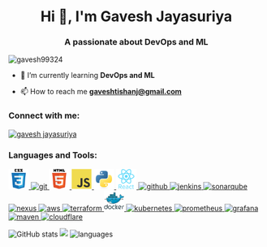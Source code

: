 <h1 align="center">Hi 👋, I'm Gavesh Jayasuriya</h1>
<h3 align="center">A passionate about DevOps and ML</h3>

<p align="left"> <img src="https://komarev.com/ghpvc/?username=gavesh99324&label=Profile%20views&color=0e75b6&style=flat" alt="gavesh99324" /> </p>

- 🌱 I’m currently learning **DevOps and ML**

- 📫 How to reach me **gaveshtishanj@gmail.com**

<h3 align="left">Connect with me:</h3>
<p align="left">
<a href="https://www.linkedin.com/in/gavesh-jayasuriya-8733a5249?utm_source=share&utm_campaign=share_via&utm_content=profile&utm_medium=android_app" target="blank"><img align="center" src="https://raw.githubusercontent.com/rahuldkjain/github-profile-readme-generator/master/src/images/icons/Social/linked-in-alt.svg" alt="gavesh jayasuriya" height="30" width="40" /></a>
</p>

<h3 align="left">Languages and Tools:</h3>
<p align="left">
  <!-- Core Web & Programming Languages -->
  <a href="https://www.w3schools.com/css/" target="_blank" rel="noreferrer">
    <img src="https://raw.githubusercontent.com/devicons/devicon/master/icons/css3/css3-original-wordmark.svg" alt="css3" width="40" height="40"/>
  </a>
  <a href="https://git-scm.com/" target="_blank" rel="noreferrer">
    <img src="https://www.vectorlogo.zone/logos/git-scm/git-scm-icon.svg" alt="git" width="40" height="40"/>
  </a>
  <a href="https://www.w3.org/html/" target="_blank" rel="noreferrer">
    <img src="https://raw.githubusercontent.com/devicons/devicon/master/icons/html5/html5-original-wordmark.svg" alt="html5" width="40" height="40"/>
  </a>
  <a href="https://developer.mozilla.org/en-US/docs/Web/JavaScript" target="_blank" rel="noreferrer">
    <img src="https://raw.githubusercontent.com/devicons/devicon/master/icons/javascript/javascript-original.svg" alt="javascript" width="40" height="40"/>
  </a>
  <a href="https://www.python.org" target="_blank" rel="noreferrer">
    <img src="https://raw.githubusercontent.com/devicons/devicon/master/icons/python/python-original.svg" alt="python" width="40" height="40"/>
  </a>
  <a href="https://reactjs.org/" target="_blank" rel="noreferrer">
    <img src="https://raw.githubusercontent.com/devicons/devicon/master/icons/react/react-original-wordmark.svg" alt="react" width="40" height="40"/>
  </a>

  <!-- DevOps & Tools -->
  <a href="https://github.com/" target="_blank" rel="noreferrer">
    <img src="https://cdn.jsdelivr.net/gh/devicons/devicon/icons/github/github-original.svg" alt="github" width="40" height="40"/>
  </a>
  <a href="https://www.jenkins.io/" target="_blank" rel="noreferrer">
    <img src="https://www.vectorlogo.zone/logos/jenkins/jenkins-icon.svg" alt="jenkins" width="40" height="40"/>
  </a>
  <a href="https://www.sonarsource.com/products/sonarqube/" target="_blank" rel="noreferrer">
    <img src="https://cdn.jsdelivr.net/gh/devicons/devicon/icons/sonarqube/sonarqube-original.svg" alt="sonarqube" width="40" height="40"/>
  </a>
  <a href="https://www.sonatype.com/products/repository-oss" target="_blank" rel="noreferrer">
    <img src="https://avatars.githubusercontent.com/u/1158226?s=200&v=4" alt="nexus" width="40" height="40"/>
  </a>
  <a href="https://aws.amazon.com/" target="_blank" rel="noreferrer">
    <img src="https://www.vectorlogo.zone/logos/amazon_aws/amazon_aws-icon.svg" alt="aws" width="40" height="40"/>
  </a>
  <a href="https://www.terraform.io/" target="_blank" rel="noreferrer">
    <img src="https://www.vectorlogo.zone/logos/terraformio/terraformio-icon.svg" alt="terraform" width="40" height="40"/>
  </a>
  <a href="https://www.docker.com/" target="_blank" rel="noreferrer">
    <img src="https://raw.githubusercontent.com/devicons/devicon/master/icons/docker/docker-original-wordmark.svg" alt="docker" width="40" height="40"/>
  </a>
  <a href="https://kubernetes.io/" target="_blank" rel="noreferrer">
    <img src="https://www.vectorlogo.zone/logos/kubernetes/kubernetes-icon.svg" alt="kubernetes" width="40" height="40"/>
  </a>
  <a href="https://prometheus.io/" target="_blank" rel="noreferrer">
    <img src="https://www.vectorlogo.zone/logos/prometheusio/prometheusio-icon.svg" alt="prometheus" width="40" height="40"/>
  </a>
  <a href="https://grafana.com/" target="_blank" rel="noreferrer">
    <img src="https://www.vectorlogo.zone/logos/grafana/grafana-icon.svg" alt="grafana" width="40" height="40"/>
  </a>
  <a href="https://maven.apache.org/" target="_blank" rel="noreferrer">
    <img src="https://www.vectorlogo.zone/logos/apache_maven/apache_maven-icon.svg" alt="maven" width="40" height="40"/>
  </a>
  <a href="https://www.cloudflare.com/" target="_blank" rel="noreferrer">
    <img src="https://www.vectorlogo.zone/logos/cloudflare/cloudflare-icon.svg" alt="cloudflare" width="40" height="40"/>
  </a>
</p>


                                                                                                                                                                                                                                                                                                                                                                                                                                                                                                                                                                                                                                                                                                                                                                                                                                                                                                                                                                                  
<img align="center" src="https://github-readme-stats.vercel.app/api?username=Gavesh99324&show_icons=true&include_all_commits=true&theme=dracula" alt="GitHub stats" />
<a href="http://www.github.com/Gavesh99324"><img src="https://github-readme-streak-stats.herokuapp.com/?user=Gavesh99324&stroke=ffffff&background=1c1917&ring=facc15&fire=facc15&currStreakNum=ffffff&currStreakLabel=facc15&sideNums=ffffff&sideLabels=ffffff&dates=ffffff&hide_border=true" /></a>

<img align="center" src="https://github-readme-stats.vercel.app/api/top-langs/?username=Gavesh99324&&exclude_repo=gnomezgrave&layout=compact&theme=dracula" alt="languages"/>


                                                                                                                                                                                                                                                                                                                                                                                                                                                                                                                                                                                                                                                                                                                                                                                                                                

